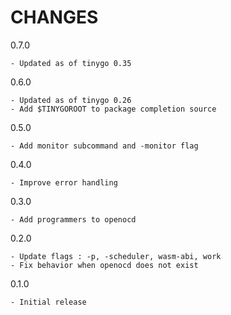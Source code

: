 # CHANGES

0.7.0

    - Updated as of tinygo 0.35

0.6.0

    - Updated as of tinygo 0.26
    - Add $TINYGOROOT to package completion source

0.5.0

    - Add monitor subcommand and -monitor flag

0.4.0

    - Improve error handling

0.3.0

    - Add programmers to openocd

0.2.0

    - Update flags : -p, -scheduler, wasm-abi, work
    - Fix behavior when openocd does not exist

0.1.0

    - Initial release

